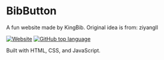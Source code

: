 # BibButton
A fun website made by KingBib. Original idea is from: ziyangll

[![Website](https://img.shields.io/website?down_color=red&down_message=offline&up_color=success&up_message=online&url=https%3A%2F%2Fkingbib.github.io/%2BibButton%2F)](https://kingbib.github.io/)
[![GitHub top language](https://img.shields.io/github/languages/top/KingBib/KingBib.github.io)](https://kingbib.github.io/)

Built with HTML, CSS, and JavaScript.
